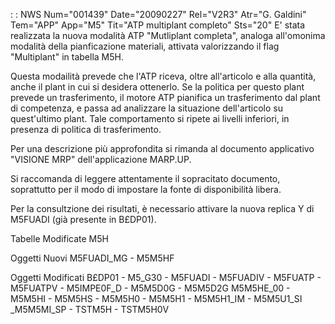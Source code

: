  :  : NWS Num="001439" Date="20090227" Rel="V2R3" Atr="G. Galdini" Tem="APP" App="M5" Tit="ATP multiplant completo" Sts="20"
E' stata realizzata la nuova modalità ATP "Mutliplant completa",  analoga all'omonima modalità della pianficazione materiali, attivata valorizzando il flag "Multiplant" in tabella M5H.

Questa modailità prevede che l'ATP riceva, oltre all'articolo e alla quantità, anche il plant in cui
si desidera ottenerlo.
Se la politica per questo plant prevede un trasferimento, il motore ATP pianifica un trasferimento
dal plant di competenza, e passa ad analizzare la situazione dell'articolo su quest'ultimo plant.
Tale comportamento si ripete ai livelli inferiori, in presenza di politica di trasferimento.

Per una descrizione più approfondita si rimanda al documento applicativo "VISIONE MRP" dell'applicazione MARP.UP.

Si raccomanda di leggere attentamente il sopracitato documento, soprattutto per il modo di impostare
la fonte di disponibilità libera.

Per la consultzione dei risultati, è necessario attivare la nuova replica Y di M5FUADI (già presente
in B£DP01).

Tabelle Modificate
M5H

Oggetti Nuovi
M5FUADI_MG - M5M5HF

Oggetti Modificati
B£DP01 - M5_G30 - M5FUADI - M5FUADIV - M5FUATP - M5FUATPV - M5IMPE0F_D - M5M5D0G - M5M5D2G M5M5HE_00 - M5M5HI - M5M5HS - M5M5H0 - M5M5H1 - M5M5H1_IM - M5M5U1_SI _M5M5MI_SP - TSTM5H - TSTM5H0V

